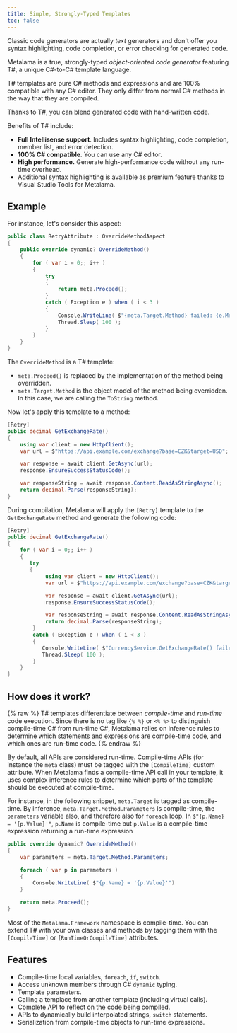 ```yaml
---
title: Simple, Strongly-Typed Templates
toc: false
---
```


Classic code generators are actually _text_ generators and don't offer you syntax highlighting, code completion, or error checking for generated code.

Metalama is a true, strongly-typed _object-oriented code generator_ featuring T#, a unique C#-to-C# template language. 

T# templates are pure C# methods and expressions and are 100% compatible with any C# editor. They only differ from normal C# methods in the way that they are compiled.

Thanks to T#, you can blend generated code with hand-written code.

Benefits of T# include:

- **Full Intellisense support**. Includes syntax highlighting, code completion, member list, and error detection.
- **100% C# compatible**. You can use any C# editor.
- **High performance.** Generate high-performance code without any run-time overhead.
- Additional syntax highlighting is available as premium feature thanks to Visual Studio Tools for Metalama.

## Example

For instance, let's consider this aspect:

```csharp
public class RetryAttribute : OverrideMethodAspect
{
    public override dynamic? OverrideMethod()
    {
        for ( var i = 0;; i++ )
        {
            try
            {
                return meta.Proceed();
            }
            catch ( Exception e ) when ( i < 3 )
            {
                Console.WriteLine( $"{meta.Target.Method} failed: {e.Message}" );
                Thread.Sleep( 100 );
            }
        }
    }
}
```

The `OverrideMethod` is a T# template:

- `meta.Proceed()` is replaced by the implementation of the method being overridden.
- `meta.Target.Method` is the object model of the method being overridden. In this case, we are calling the `ToString`
  method.

Now let's apply this template to a method:

```cs
[Retry]
public decimal GetExchangeRate()
{
    using var client = new HttpClient();
    var url = $"https://api.example.com/exchange?base=CZK&target=USD";

    var response = await client.GetAsync(url);
    response.EnsureSuccessStatusCode();

    var responseString = await response.Content.ReadAsStringAsync();
    return decimal.Parse(responseString);
}
```

During compilation, Metalama will apply the `[Retry]` template to the `GetExchangeRate` method and generate the
following code:

```cs
[Retry]
public decimal GetExchangeRate()
{
    for ( var i = 0;; i++ )
    {
       try
       {
            using var client = new HttpClient();
            var url = $"https://api.example.com/exchange?base=CZK&target=USD";

            var response = await client.GetAsync(url);
            response.EnsureSuccessStatusCode();

            var responseString = await response.Content.ReadAsStringAsync();
            return decimal.Parse(responseString);
        }
        catch ( Exception e ) when ( i < 3 )
        {
           Console.WriteLine( $"CurrencyService.GetExchangeRate() failed: {e.Message}" );
           Thread.Sleep( 100 );
        }
    }
}
```
## How does it work?

{% raw %}
T# templates differentiate between *compile-time* and *run-time* code execution. Since there is no tag like `{% %}` or `<% %>` to distinguish compile-time C# from run-time C#, Metalama relies on inference rules to determine which statements and expressions are compile-time code, and which ones are run-time code. 
{% endraw %}

By default, all APIs are considered run-time. Compile-time APIs (for instance the `meta` class) must be tagged with the `[CompileTime]` custom attribute. When Metalama finds a compile-time API call in your template, it uses complex inference rules to determine which parts of the template should be executed at compile-time.

For instance, in the following snippet, `meta.Target` is tagged as compile-time. By inference, `meta.Target.Method.Parameters` is compile-time, the `parameters` variable also, and therefore also for `foreach` loop. In `$"{p.Name} = '{p.Value}'"`, `p.Name` is compile-time but `p.Value` is a compile-time expression returning a run-time expression

```cs
public override dynamic? OverrideMethod()
{
    var parameters = meta.Target.Method.Parameters;

    foreach ( var p in parameters )
    {
        Console.WriteLine( $"{p.Name} = '{p.Value}'")
    }

    return meta.Proceed();
}
```

Most of the `Metalama.Framework` namespace is compile-time. You can extend T# with your own classes and methods by tagging them with the `[CompileTime]` or `[RunTimeOrCompileTime]` attributes.

## Features

- Compile-time local variables, `foreach`, `if`, `switch`.
- Access unknown members through C# `dynamic` typing.
- Template parameters.
- Calling a templace from another template (including virtual calls).
- Complete API to reflect on the code being compiled.
- APIs to dynamically build interpolated strings, `switch` statements.
- Serialization from compile-time objects to run-time expressions.
